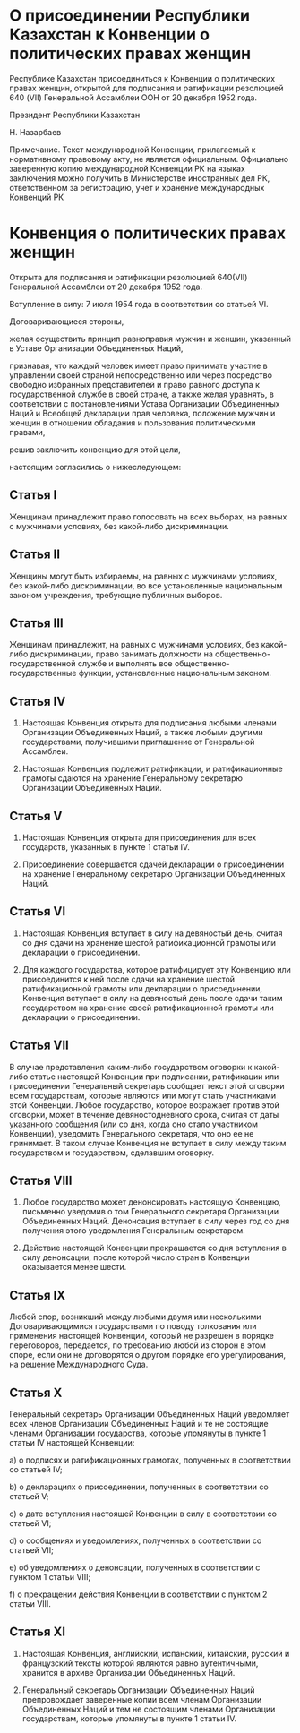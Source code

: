# О присоединении Республики Казахстан к Конвенции о политических правах женщин

Республике Казахстан присоединиться к Конвенции о политических правах женщин, открытой для подписания и ратификации резолюцией 640 (VII) Генеральной Ассамблеи ООН от 20 декабря 1952 года.

Президент Республики Казахстан

Н. Назарбаев

Примечание. Текст международной Конвенции, прилагаемый к нормативному правовому акту, не является официальным. Официально заверенную копию международной Конвенции РК на языках заключения можно получить в Министерстве иностранных дел РК, ответственном за регистрацию, учет и хранение международных Конвенций РК

# Конвенция о политических правах женщин

Открыта для подписания и ратификации резолюцией 640(VII) Генеральной Ассамблеи от 20 декабря 1952 года.

Вступление в силу: 7 июля 1954 года в соответствии со статьей VI.

Договаривающиеся стороны,

желая осуществить принцип равноправия мужчин и женщин, указанный в Уставе Организации Объединенных Наций,

признавая, что каждый человек имеет право принимать участие в управлении своей страной непосредственно или через посредство свободно избранных представителей и право равного доступа к государственной службе в своей стране, а также желая уравнять, в соответствии с постановлениями Устава Организации Объединенных Наций и Всеобщей декларации прав человека, положение мужчин и женщин в отношении обладания и пользования политическими правами,

решив заключить конвенцию для этой цели,

настоящим согласились о нижеследующем:

## Статья I

Женщинам принадлежит право голосовать на всех выборах, на равных с мужчинами условиях, без какой-либо дискриминации.

## Статья II

Женщины могут быть избираемы, на равных с мужчинами условиях, без какой-либо дискриминации, во все установленные национальным законом учреждения, требующие публичных выборов.

## Статья III

Женщинам принадлежит, на равных с мужчинами условиях, без какой-либо дискриминации, право занимать должности на общественно-государственной службе и выполнять все общественно-государственные функции, установленные национальным законом.

## Статья IV

1. Настоящая Конвенция открыта для подписания любыми членами Организации Объединенных Наций, а также любыми другими государствами, получившими приглашение от Генеральной Ассамблеи.

2. Настоящая Конвенция подлежит ратификации, и ратификационные грамоты сдаются на хранение Генеральному секретарю Организации Объединенных Наций.

## Статья V

1. Настоящая Конвенция открыта для присоединения для всех государств, указанных в пункте 1 статьи IV.

2. Присоединение совершается сдачей декларации о присоединении на хранение Генеральному секретарю Организации Объединенных Наций.

## Статья VI

1. Настоящая Конвенция вступает в силу на девяностый день, считая со дня сдачи на хранение шестой ратификационной грамоты или декларации о присоединении.

2. Для каждого государства, которое ратифицирует эту Конвенцию или присоединится к ней после сдачи на хранение шестой ратификационной грамоты или декларации о присоединении, Конвенция вступает в силу на девяностый день после сдачи таким государством на хранение своей ратификационной грамоты или декларации о присоединении.

## Статья VII

В случае представления каким-либо государством оговорки к какой-либо статье настоящей Конвенции при подписании, ратификации или присоединении Генеральный секретарь сообщает текст этой оговорки всем государствам, которые являются или могут стать участниками этой Конвенции. Любое государство, которое возражает против этой оговорки, может в течение девяностодневного срока, считая от даты указанного сообщения (или со дня, когда оно стало участником Конвенции), уведомить Генерального секретаря, что оно ее не принимает. В таком случае Конвенция не вступает в силу между таким государством и государством, сделавшим оговорку.

## Статья VIII

1. Любое государство может денонсировать настоящую Конвенцию, письменно уведомив о том Генерального секретаря Организации Объединенных Наций. Денонсация вступает в силу через год со дня получения этого уведомления Генеральным секретарем.

2. Действие настоящей Конвенции прекращается со дня вступления в силу денонсации, после которой число стран в Конвенции оказывается менее шести.

## Статья IX

Любой спор, возникший между любыми двумя или несколькими Договаривающимися государствами по поводу толкования или применения настоящей Конвенции, который не разрешен в порядке переговоров, передается, по требованию любой из сторон в этом споре, если они не договорятся о другом порядке его урегулирования, на решение Международного Суда.

## Статья Х

Генеральный секретарь Организации Объединенных Наций уведомляет всех членов Организации Объединенных Наций и те не состоящие членами Организации государства, которые упомянуты в пункте 1 статьи IV настоящей Конвенции:

а) о подписях и ратификационных грамотах, полученных в соответствии со статьей IV;

b) о декларациях о присоединении, полученных в соответствии со статьей V;

с) о дате вступления настоящей Конвенции в силу в соответствии со статьей VI;

d) о сообщениях и уведомлениях, полученных в соответствии со статьей VII;

е) об уведомлениях о денонсации, полученных в соответствии с пунктом 1 статьи VIII;

f) о прекращении действия Конвенции в соответствии с пунктом 2 статьи VIII.

## Статья XI

1. Настоящая Конвенция, английский, испанский, китайский, русский и французский тексты которой являются равно аутентичными, хранится в архиве Организации Объединенных Наций.

2. Генеральный секретарь Организации Объединенных Наций препровождает заверенные копии всем членам Организации Объединенных Наций и тем не состоящим членами Организации государствам, которые упомянуты в пункте 1 статьи IV.

